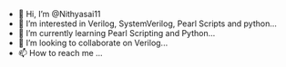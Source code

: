 - 👋 Hi, I’m @Nithyasai11
- 👀 I’m interested in Verilog, SystemVerilog, Pearl Scripts and python...
- 🌱 I’m currently learning Pearl Scripting and Python...
- 💞️ I’m looking to collaborate on Verilog...
- 📫 How to reach me ...

<!---
Nithyasai11/Nithyasai11 is a ✨ special ✨ repository because its `README.md` (this file) appears on your GitHub profile.
You can click the Preview link to take a look at your changes.
--->
